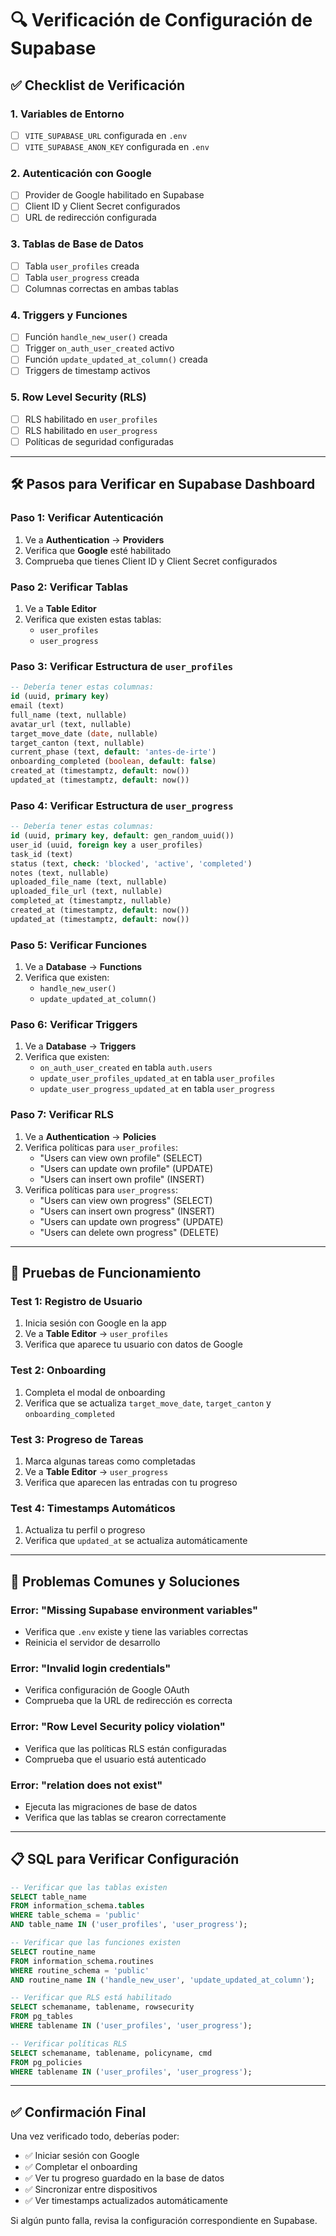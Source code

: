 # 🔍 Verificación de Configuración de Supabase

## ✅ **Checklist de Verificación**

### **1. Variables de Entorno**
- [ ] `VITE_SUPABASE_URL` configurada en `.env`
- [ ] `VITE_SUPABASE_ANON_KEY` configurada en `.env`

### **2. Autenticación con Google**
- [ ] Provider de Google habilitado en Supabase
- [ ] Client ID y Client Secret configurados
- [ ] URL de redirección configurada

### **3. Tablas de Base de Datos**
- [ ] Tabla `user_profiles` creada
- [ ] Tabla `user_progress` creada
- [ ] Columnas correctas en ambas tablas

### **4. Triggers y Funciones**
- [ ] Función `handle_new_user()` creada
- [ ] Trigger `on_auth_user_created` activo
- [ ] Función `update_updated_at_column()` creada
- [ ] Triggers de timestamp activos

### **5. Row Level Security (RLS)**
- [ ] RLS habilitado en `user_profiles`
- [ ] RLS habilitado en `user_progress`
- [ ] Políticas de seguridad configuradas

---

## 🛠️ **Pasos para Verificar en Supabase Dashboard**

### **Paso 1: Verificar Autenticación**
1. Ve a **Authentication** → **Providers**
2. Verifica que **Google** esté habilitado
3. Comprueba que tienes Client ID y Client Secret configurados

### **Paso 2: Verificar Tablas**
1. Ve a **Table Editor**
2. Verifica que existen estas tablas:
   - `user_profiles`
   - `user_progress`

### **Paso 3: Verificar Estructura de `user_profiles`**
```sql
-- Debería tener estas columnas:
id (uuid, primary key)
email (text)
full_name (text, nullable)
avatar_url (text, nullable)
target_move_date (date, nullable)
target_canton (text, nullable)
current_phase (text, default: 'antes-de-irte')
onboarding_completed (boolean, default: false)
created_at (timestamptz, default: now())
updated_at (timestamptz, default: now())
```

### **Paso 4: Verificar Estructura de `user_progress`**
```sql
-- Debería tener estas columnas:
id (uuid, primary key, default: gen_random_uuid())
user_id (uuid, foreign key a user_profiles)
task_id (text)
status (text, check: 'blocked', 'active', 'completed')
notes (text, nullable)
uploaded_file_name (text, nullable)
uploaded_file_url (text, nullable)
completed_at (timestamptz, nullable)
created_at (timestamptz, default: now())
updated_at (timestamptz, default: now())
```

### **Paso 5: Verificar Funciones**
1. Ve a **Database** → **Functions**
2. Verifica que existen:
   - `handle_new_user()`
   - `update_updated_at_column()`

### **Paso 6: Verificar Triggers**
1. Ve a **Database** → **Triggers**
2. Verifica que existen:
   - `on_auth_user_created` en tabla `auth.users`
   - `update_user_profiles_updated_at` en tabla `user_profiles`
   - `update_user_progress_updated_at` en tabla `user_progress`

### **Paso 7: Verificar RLS**
1. Ve a **Authentication** → **Policies**
2. Verifica políticas para `user_profiles`:
   - "Users can view own profile" (SELECT)
   - "Users can update own profile" (UPDATE)
   - "Users can insert own profile" (INSERT)
3. Verifica políticas para `user_progress`:
   - "Users can view own progress" (SELECT)
   - "Users can insert own progress" (INSERT)
   - "Users can update own progress" (UPDATE)
   - "Users can delete own progress" (DELETE)

---

## 🧪 **Pruebas de Funcionamiento**

### **Test 1: Registro de Usuario**
1. Inicia sesión con Google en la app
2. Ve a **Table Editor** → `user_profiles`
3. Verifica que aparece tu usuario con datos de Google

### **Test 2: Onboarding**
1. Completa el modal de onboarding
2. Verifica que se actualiza `target_move_date`, `target_canton` y `onboarding_completed`

### **Test 3: Progreso de Tareas**
1. Marca algunas tareas como completadas
2. Ve a **Table Editor** → `user_progress`
3. Verifica que aparecen las entradas con tu progreso

### **Test 4: Timestamps Automáticos**
1. Actualiza tu perfil o progreso
2. Verifica que `updated_at` se actualiza automáticamente

---

## 🚨 **Problemas Comunes y Soluciones**

### **Error: "Missing Supabase environment variables"**
- Verifica que `.env` existe y tiene las variables correctas
- Reinicia el servidor de desarrollo

### **Error: "Invalid login credentials"**
- Verifica configuración de Google OAuth
- Comprueba que la URL de redirección es correcta

### **Error: "Row Level Security policy violation"**
- Verifica que las políticas RLS están configuradas
- Comprueba que el usuario está autenticado

### **Error: "relation does not exist"**
- Ejecuta las migraciones de base de datos
- Verifica que las tablas se crearon correctamente

---

## 📋 **SQL para Verificar Configuración**

```sql
-- Verificar que las tablas existen
SELECT table_name 
FROM information_schema.tables 
WHERE table_schema = 'public' 
AND table_name IN ('user_profiles', 'user_progress');

-- Verificar que las funciones existen
SELECT routine_name 
FROM information_schema.routines 
WHERE routine_schema = 'public' 
AND routine_name IN ('handle_new_user', 'update_updated_at_column');

-- Verificar que RLS está habilitado
SELECT schemaname, tablename, rowsecurity 
FROM pg_tables 
WHERE tablename IN ('user_profiles', 'user_progress');

-- Verificar políticas RLS
SELECT schemaname, tablename, policyname, cmd 
FROM pg_policies 
WHERE tablename IN ('user_profiles', 'user_progress');
```

---

## ✅ **Confirmación Final**

Una vez verificado todo, deberías poder:
- ✅ Iniciar sesión con Google
- ✅ Completar el onboarding
- ✅ Ver tu progreso guardado en la base de datos
- ✅ Sincronizar entre dispositivos
- ✅ Ver timestamps actualizados automáticamente

Si algún punto falla, revisa la configuración correspondiente en Supabase.